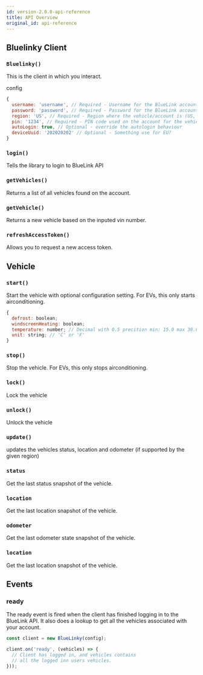 ```yaml
---
id: version-2.0.0-api-reference
title: API Overview
original_id: api-reference
---
```


## Bluelinky Client

### `Bluelinky()`

This is the client in which you interact.

config
```js
{
  username: 'username', // Required - Username for the BlueLink account
  password: 'password', // Required - Password for the BlueLink account
  region: 'US', // Required - Region where the vehicle/account is (US, EU) Supprt for CA is in the works
  pin: '1234', // Required - PIN code used on the account for the vehicle
  autoLogin: true, // Optional - override the autologin behaviour
  deviceUuid: '202020202' // Optional - Something use for EU?
}

```

### `login()`

Tells the library to login to BlueLink API

### `getVehicles()`

Returns a list of all vehicles found on the account.

### `getVehicle()`

Returns a new vehicle based on the inputed vin number.

### `refreshAccessToken()`

Allows you to request a new access token.


## Vehicle

### `start()`

Start the vehicle with optional configuration setting.
For EVs, this only starts airconditioning.

```js
{
  defrost: boolean;
  windscreenHeating: boolean;
  temperature: number; // Decimal with 0.5 precition min: 15.0 max 30.0
  unit: string; // 'C' or 'F'
}
```

### `stop()`

Stop the vehicle.
For EVs, this only stops airconditioning.

### `lock()`

Lock the vehicle

### `unlock()`

Unlock the vehicle

### `update()`

updates the vehicles status, location and odometer (if supported by the given region)

### `status`

Get the last status snapshot of the vehicle.

### `location`

Get the last location snapshot of the vehicle.

### `odometer`

Get the last odometer state snapshot of the vehicle.

### `location`

Get the last location snapshot of the vehicle.



## Events


### ready
The ready event is fired when the client has finished logging in to the BlueLink API. It also does a lookup to get all the vehicles associated with your account.
```js
const client = new BlueLinky(config);

client.on('ready', (vehicles) => {
  // Client has logged in, and vehicles contains
  // all the logged inn users vehicles.
}));
```
